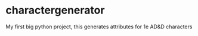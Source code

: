 # charactergenerator
My first big python project, this generates attributes for 1e AD&amp;D characters
